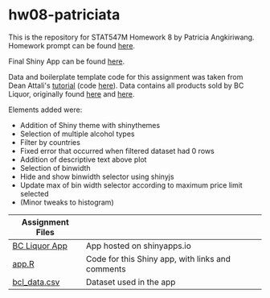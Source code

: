 # hw08-patriciata
This is the repository for STAT547M Homework 8 by Patricia Angkiriwang. Homework prompt can be found [here](http://stat545.com/Classroom/assignments/hw08/hw08.html).

Final Shiny App can be found [here](https://triciaa.shinyapps.io/bcl_app/).

Data and boilerplate template code for this assignment was taken from Dean Attali's [tutorial](https://deanattali.com/blog/building-shiny-apps-tutorial/) (code [here](https://deanattali.com/blog/building-shiny-apps-tutorial/#12-final-shiny-app-code)). Data contains all products sold by BC Liquor, originally found [here](https://www.opendatabc.ca/dataset/bc-liquor-store-product-price-list-current-prices) and [here](http://pub.data.gov.bc.ca/datasets/176284/BC_Liquor_Store_Product_Price_List.csv).

Elements added were:
- Addition of Shiny theme with shinythemes
- Selection of multiple alcohol types
- Filter by countries
- Fixed error that occurred when filtered dataset had 0 rows
- Addition of descriptive text above plot
- Selection of binwidth
- Hide and show binwidth selector using shinyjs
- Update max of bin width selector according to maximum price limit selected 
- (Minor tweaks to histogram)


|  Assignment Files    |     |
|-----------|-------------|
|[BC Liquor App](https://triciaa.shinyapps.io/bcl_app/)| App hosted on shinyapps.io |
|[app.R]()| Code for this Shiny app, with links and comments |
|[bcl_data.csv]()| Dataset used in the app |

